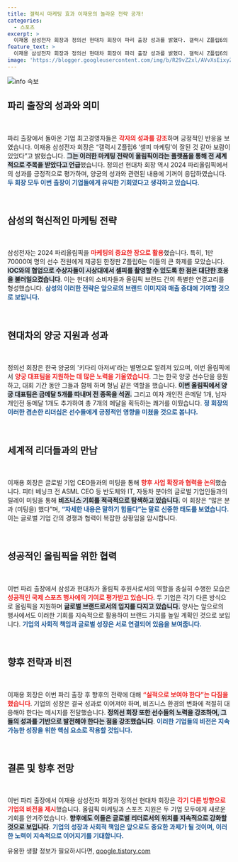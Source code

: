 ```yaml
---
title: 갤럭시 마케팅 효과 이재용의 놀라운 전략 공개!
categories:
  - 스포츠
excerpt: >
  이재용 삼성전자 회장과 정의선 현대차 회장이 파리 출장 성과를 밝혔다. 갤럭시 Z플립6의 셀피 마케팅 성공과 한국 양궁팀의 역대 최고의 올림픽 성과! 두 기업의 전략과 성과에 대한 이야기를 들어보세요.
feature_text: >
  이재용 삼성전자 회장과 정의선 현대차 회장이 파리 출장 성과를 밝혔다. 갤럭시 Z플립6의 셀피 마케팅 성공과 한국 양궁팀의 역대 최고의 올림픽 성과! 두 기업의 전략과 성과에 대한 이야기를 들어보세요.
image: 'https://blogger.googleusercontent.com/img/b/R29vZ2xl/AVvXsEixyZcFfHzMRdzZMjFBmAUKJYCLCGyLL1o632UiGVXcaFdKo_bkvkuCioo0uUKlGfBVcT3P84aROyZIXSBEx3Aw5nCQ3pTgDom1WDC4m8eifvWiAmWEEVb4x6G_l8C0QH225ldMjyaFvpxGEBGNO37VmDTDMHGhJPq73UglMfDca1-0aw/s1600/blogspot.png'
---
```


<p><img src="https://blogger.googleusercontent.com/img/b/R29vZ2xl/AVvXsEixyZcFfHzMRdzZMjFBmAUKJYCLCGyLL1o632UiGVXcaFdKo_bkvkuCioo0uUKlGfBVcT3P84aROyZIXSBEx3Aw5nCQ3pTgDom1WDC4m8eifvWiAmWEEVb4x6G_l8C0QH225ldMjyaFvpxGEBGNO37VmDTDMHGhJPq73UglMfDca1-0aw/s1600/blogspot.png" alt="info 속보" /></p>

<h2 data-ke-size="size26">파리 출장의 성과와 의미</h2>

<p data-ke-size="size16">&nbsp;</p>

<p>파리 출장에서 돌아온 기업 최고경영자들은 <b><span style="color: #ee2323;">각자의 성과를 강조</span></b>하며 긍정적인 반응을 보였습니다. 이재용 삼성전자 회장은 “갤럭시 Z플립6 ‘셀피 마케팅’이 잘된 것 같아 보람이 있었다”고 밝혔습니다. <b><span style="background-color: #21538527;">그는 이러한 마케팅 전략이 올림픽이라는 플랫폼을 통해 전 세계적으로 주목을 받았다고 언급</span></b>했습니다. 정의선 현대차 회장 역시 2024 파리올림픽에서의 성과를 긍정적으로 평가하며, 양궁의 성과와 관련된 내용에 기꺼이 응답하였습니다. <b><span style="color: #1a5490;">두 회장 모두 이번 출장이 기업들에게 유익한 기회였다고 생각하고 있습니다.</span></b></p>

<p data-ke-size="size16">&nbsp;</p>

<h2 data-ke-size="size26">삼성의 혁신적인 마케팅 전략</h2>

<p data-ke-size="size16">&nbsp;</p>

<p>삼성전자는 2024 파리올림픽을 <b><span style="color: #ee2323;">마케팅의 중요한 장으로 활용</span></b>했습니다. 특히, 1만70000여 명의 선수 전원에게 제공된 한정판 Z플립6는 이들의 큰 화제를 모았습니다. <b><span style="background-color: #21538527;">IOC와의 협업으로 수상자들이 시상대에서 셀피를 촬영할 수 있도록 한 점은 대단한 호응을 불러일으켰습니다</span></b>. 이는 현대의 소비자들과 올림픽 브랜드 간의 특별한 연결고리를 형성했습니다. <b><span style="color: #1a5490;">삼성의 이러한 전략은 앞으로의 브랜드 이미지와 매출 증대에 기여할 것으로 보입니다.</span></b></p>

<p data-ke-size="size16">&nbsp;</p>

<h2 data-ke-size="size26">현대차의 양궁 지원과 성과</h2>

<p data-ke-size="size16">&nbsp;</p>

<p>정의선 회장은 한국 양궁의 '키다리 아저씨'라는 별명으로 알려져 있으며, 이번 올림픽에서 <b><span style="color: #ee2323;">양궁 대표팀을 지원하는 데 많은 노력을 기울였습니다</span></b>. 그는 한국 양궁 선수단을 응원하고, 대회 기간 동안 그들과 함께 하며 형님 같은 역할을 했습니다. <b><span style="background-color: #21538527;">이번 올림픽에서 양궁 대표팀은 금메달 5개를 따내며 전 종목을 석권.</span></b> 그리고 여자 개인전 은메달 1개, 남자 개인전 동메달 1개도 추가하여 총 7개의 메달을 획득하는 쾌거를 이뤘습니다. <b><span style="color: #1a5490;">정 회장의 이러한 겸손한 리더십은 선수들에게 긍정적인 영향을 미쳤을 것으로 봅니다.</span></b></p>

<p data-ke-size="size16">&nbsp;</p>

<h2 data-ke-size="size26">세계적 리더들과의 만남</h2>

<p data-ke-size="size16">&nbsp;</p>

<p>이재용 회장은 글로벌 기업 CEO들과의 미팅을 통해 <b><span style="color: #ee2323;">향후 사업 확장과 협력을 논의</span></b>했습니다. 피터 베닝크 전 ASML CEO 등 반도체와 IT, 자동차 분야의 글로벌 기업인들과의 릴레이 미팅을 통해 <b><span style="background-color: #21538527;">비즈니스 기회를 적극적으로 탐색하고 있습니다.</span></b> 이 회장은 “많은 분과 (미팅을) 했다”며, <b><span style="color: #1a5490;">“자세한 내용은 말하기 힘들다”는 말로 신중한 태도를 보였습니다.</span></b> 이는 글로벌 기업 간의 경쟁과 협력이 복잡한 상황임을 암시합니다.</p>

<p data-ke-size="size16">&nbsp;</p>

<h2 data-ke-size="size26">성공적인 올림픽을 위한 협력</h2>

<p data-ke-size="size16">&nbsp;</p>

<p>이번 파리 출장에서 삼성과 현대차가 올림픽 후원사로서의 역할을 충실히 수행한 모습은 <b><span style="color: #ee2323;">성공적인 국제 스포츠 행사에의 기여로 평가받고 있습니다</span></b>. 두 기업은 각기 다른 방식으로 올림픽을 지원하며 <b><span style="background-color: #21538527;">글로벌 브랜드로서의 입지를 다지고 있습니다.</span></b> 양사는 앞으로의 행사에서도 이러한 기회를 지속적으로 활용하여 브랜드 가치를 높일 계획인 것으로 보입니다. <b><span style="color: #1a5490;">기업의 사회적 책임과 글로벌 성장은 서로 연결되어 있음을 보여줍니다.</span></b></p>

<p data-ke-size="size16">&nbsp;</p>

<h2 data-ke-size="size26">향후 전략과 비전</h2>

<p data-ke-size="size16">&nbsp;</p>

<p>이재용 회장은 이번 파리 출장 후 향후의 전략에 대해 <b><span style="color: #ee2323;">“실적으로 보여야 한다”는 다짐을 했습니다</span></b>. 기업의 성장은 결국 성과로 이어져야 하며, 비즈니스 환경의 변화에 적절히 대응해야 한다는 메시지를 전달했습니다. <b><span style="background-color: #21538527;">정의선 회장 또한 선수들의 노력을 강조하며, 그들의 성과를 기반으로 발전해야 한다는 점을 강조했습니다</span></b>. <b><span style="color: #1a5490;">이러한 기업들의 비전은 지속 가능한 성장을 위한 핵심 요소로 작용할 것입니다.</span></b></p>

<p data-ke-size="size16">&nbsp;</p>

<h2 data-ke-size="size26">결론 및 향후 전망</h2>

<p data-ke-size="size16">&nbsp;</p>

<p>이번 파리 출장에서 이재용 삼성전자 회장과 정의선 현대차 회장은 <b><span style="color: #ee2323;">각기 다른 방향으로 기업의 비전을 제시</span></b>했습니다. 올림픽 마케팅과 스포츠 지원은 두 기업 모두에게 새로운 기회를 안겨주었습니다. <b><span style="background-color: #21538527;">향후에도 이들은 글로벌 리더로서의 위치를 지속적으로 강화할 것으로 보입니다</span></b>. <b><span style="color: #1a5490;">기업의 성장과 사회적 책임은 앞으로도 중요한 과제가 될 것이며, 이러한 노력이 지속적으로 이어지기를 기대합니다.</span></b></p>
유용한 생활 정보가 필요하시다면, <a href="https://qoogle.tistory.com" rel="dofollow">qoogle.tistory.com</a>


